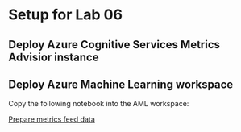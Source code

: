 # Setup for Lab 06

## Deploy Azure Cognitive Services Metrics Advisior instance

## Deploy Azure Machine Learning workspace


Copy the following notebook into the AML workspace:

[Prepare metrics feed data](https://solliancepublicdata.blob.core.windows.net/ai-in-a-day/lab-06/preparemetricsfeeddata.ipynb)
